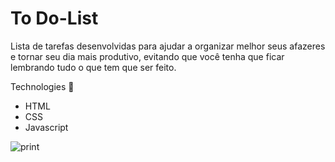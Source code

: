 # To Do-List

Lista de tarefas desenvolvidas para ajudar a organizar melhor seus afazeres e tornar seu dia mais produtivo, evitando que você tenha que ficar lembrando tudo o que tem que ser feito.

Technologies 🚀
- HTML
- CSS
- Javascript

![print](https://user-images.githubusercontent.com/58784661/88466367-ff823000-cea1-11ea-9a7a-782bb0cb1ac9.JPG)
